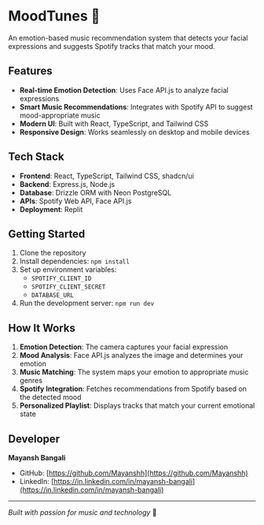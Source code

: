 
# MoodTunes 🎵

An emotion-based music recommendation system that detects your facial expressions and suggests Spotify tracks that match your mood.

## Features

- **Real-time Emotion Detection**: Uses Face API.js to analyze facial expressions
- **Smart Music Recommendations**: Integrates with Spotify API to suggest mood-appropriate music
- **Modern UI**: Built with React, TypeScript, and Tailwind CSS
- **Responsive Design**: Works seamlessly on desktop and mobile devices

## Tech Stack

- **Frontend**: React, TypeScript, Tailwind CSS, shadcn/ui
- **Backend**: Express.js, Node.js
- **Database**: Drizzle ORM with Neon PostgreSQL
- **APIs**: Spotify Web API, Face API.js
- **Deployment**: Replit

## Getting Started

1. Clone the repository
2. Install dependencies: `npm install`
3. Set up environment variables:
   - `SPOTIFY_CLIENT_ID`
   - `SPOTIFY_CLIENT_SECRET`
   - `DATABASE_URL`
4. Run the development server: `npm run dev`

## How It Works

1. **Emotion Detection**: The camera captures your facial expression
2. **Mood Analysis**: Face API.js analyzes the image and determines your emotion
3. **Music Matching**: The system maps your emotion to appropriate music genres
4. **Spotify Integration**: Fetches recommendations from Spotify based on the detected mood
5. **Personalized Playlist**: Displays tracks that match your current emotional state

## Developer

**Mayansh Bangali**
- GitHub: [https://github.com/Mayanshh](https://github.com/Mayanshh)
- LinkedIn: [https://in.linkedin.com/in/mayansh-bangali](https://in.linkedin.com/in/mayansh-bangali)

---

*Built with passion for music and technology* 🚀
